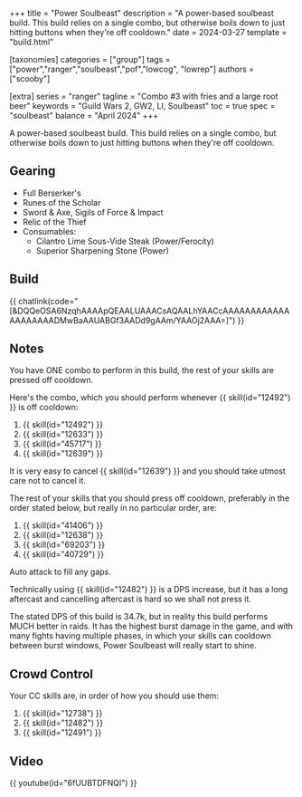 +++
title = "Power Soulbeast"
description = "A power-based soulbeast build. This build relies on a single combo, but otherwise boils down to just hitting buttons when they're off cooldown."
date = 2024-03-27
template = "build.html"

[taxonomies]
categories = ["group"]
tags = ["power","ranger","soulbeast","pof","lowcog", "lowrep"]
authors = ["scooby"]

[extra]
series = "ranger"
tagline = "Combo #3 with fries and a large root beer"
keywords = "Guild Wars 2, GW2, LI, Soulbeast"
toc = true
spec = "soulbeast"
balance = "April 2024"
+++

A power-based soulbeast build. This build relies on a single combo, but otherwise boils down to just hitting buttons when they're off cooldown.

## Gearing

- Full Berserker's
- Runes of the Scholar
- Sword & Axe, Sigils of Force & Impact
- Relic of the Thief
- Consumables:
  - Cilantro Lime Sous-Vide Steak (Power/Ferocity)
  - Superior Sharpening Stone (Power)

## Build


{{ chatlink(code="[&DQQeOSA6NzqhAAAApQEAALUAAACsAQAALhYAACcAAAAAAAAAAAAAAAAAAAADMwBaAAUABGf3AADd9gAAm/YAAOj2AAA=]") }}

## Notes

You have ONE combo to perform in this build, the rest of your skills are pressed off cooldown.

Here's the combo, which you should perform whenever {{ skill(id="12492") }} is off cooldown:

1. {{ skill(id="12492") }}
1. {{ skill(id="12633") }}
1. {{ skill(id="45717") }}
1. {{ skill(id="12639") }}

It is very easy to cancel {{ skill(id="12639") }} and you should take utmost care not to cancel it.

The rest of your skills that you should press off cooldown, preferably in the order stated below, but really in no particular order, are:

1. {{ skill(id="41406") }}
1. {{ skill(id="12638") }}
1. {{ skill(id="69203") }}
1. {{ skill(id="40729") }}

Auto attack to fill any gaps.

Technically using {{ skill(id="12482") }} is a DPS increase, but it has a long aftercast and cancelling aftercast is hard so we shall not press it.

The stated DPS of this build is 34.7k, but in reality this build performs MUCH better in raids. It has the highest burst damage in the game, and with many fights having multiple phases, in which your skills can cooldown between burst windows, Power Soulbeast will really start to shine.

## Crowd Control

Your CC skills are, in order of how you should use them:

1. {{ skill(id="12738") }}
1. {{ skill(id="12482") }}
1. {{ skill(id="12491") }}

## Video

{{ youtube(id="6fUUBTDFNQI") }}

